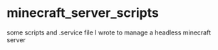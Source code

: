 # minecraft_server_scripts
some scripts and .service file I wrote to manage a headless minecraft server
